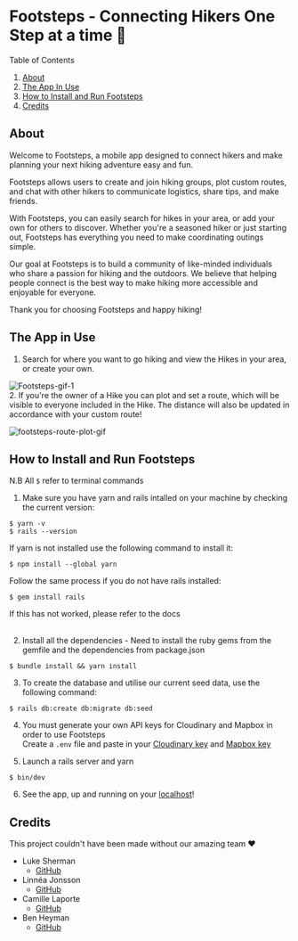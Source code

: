 # Footsteps - Connecting Hikers One Step at a time 🦶

Table of Contents
  <ol>
    <li><a href="#about">About</a></li>
    <li><a href="#the-app-in-use">The App In Use</a></li>
    <li><a href="#how-to-install-and-run-footsteps">How to Install and Run Footsteps</a></li>
    <li><a href="#credits">Credits</a></li>
  </ol>

## About
</p>Welcome to Footsteps, a mobile app designed to connect hikers and make planning your next hiking adventure easy and fun.</p>
<p>Footsteps allows users to create and join hiking groups, plot custom routes, and chat with other hikers to communicate logistics, share tips, and make friends.</p>
<p>With Footsteps, you can easily search for hikes in your area, or add your own for others to discover. Whether you're a seasoned hiker or just starting out, Footsteps has everything you need to make coordinating outings simple. </p>
<p>Our goal at Footsteps is to build a community of like-minded individuals who share a passion for hiking and the outdoors. We believe that helping people connect is the best way to make hiking more accessible and enjoyable for everyone.</p>
<p>Thank you for choosing Footsteps and happy hiking!</p>

## The App in Use
1. Search for where you want to go hiking and view the Hikes in your area, or create your own. 

![Footsteps-gif-1](https://user-images.githubusercontent.com/84138514/226927879-bf7ac2b5-8937-4a4c-907d-4b57034f8d4c.gif)
<br>
2. If you're the owner of a Hike you can plot and set a route, which will be visible to everyone included in the Hike. The distance will also be updated in accordance with your custom route!

![footsteps-route-plot-gif](https://user-images.githubusercontent.com/84138514/226932454-4e3eb78a-ee5e-4923-9ced-38de3803b350.gif)
<br>
## How to Install and Run Footsteps

N.B All `$` refer to terminal commands

1. Make sure you have yarn and rails intalled on your machine by checking the current version:
```
$ yarn -v
$ rails --version
```
If yarn is not installed use the following command to install it:
```
$ npm install --global yarn
```
Follow the same process if you do not have rails installed:
```
$ gem install rails
```
If this has not worked, please refer to the docs<br><br>

2. Install all the dependencies - Need to install the ruby gems from the gemfile and the dependencies from package.json
```
$ bundle install && yarn install
```
3. To create the database and utilise our current seed data, use the following command:
```
$ rails db:create db:migrate db:seed
```

4. You must generate your own API keys for Cloudinary and Mapbox in order to use Footsteps<br>
Create a `.env` file and paste in your [Cloudinary key](https://cloudinary.com/documentation/image_upload_api_reference) and [Mapbox key](https://docs.mapbox.com/help/getting-started/access-tokens/)

5. Launch a rails server and yarn
```
$ bin/dev
```
6. See the app, up and running on your [localhost](http://localhost:3000/)!

## Credits 

This project couldn't have been made without our amazing team ❤️
* Luke Sherman
  * [GitHub](https://github.com/lwsherman123)
* Linnéa Jonsson
  * [GitHub](https://github.com/Linnea-Jonsson)
* Camille Laporte
  * [GitHub](https://github.com/CLaport)
* Ben Heyman
  * [GitHub](https://github.com/hey24)
